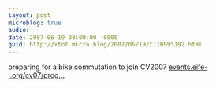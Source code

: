 ```yaml
---
layout: post
microblog: true
audio: 
date: 2007-06-19 00:00:00 -0000
guid: http://xtof.micro.blog/2007/06/19/t110995192.html
---
```

preparing for a bike commutation to join CV2007 [events.eife-l.org/cv07/prog...](http://events.eife-l.org/cv07/programme)
